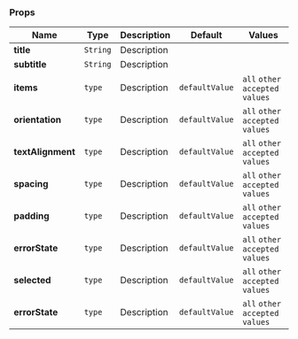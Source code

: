 ### Props
| Name | Type | Description | Default | Values |
| --- | ----------- | --------- | --------- | --------- |
| **title** | `String` | Description | | |
| **subtitle** | `String` | Description | | |
| **items** | `type` | Description | `defaultValue` | `all` `other` `accepted` `values` |
| **orientation** | `type` | Description | `defaultValue` | `all` `other` `accepted` `values` |
| **textAlignment** | `type` | Description | `defaultValue` | `all` `other` `accepted` `values` |
| **spacing** | `type` | Description | `defaultValue` | `all` `other` `accepted` `values` |
| **padding** | `type` | Description | `defaultValue` | `all` `other` `accepted` `values` |
| **errorState** | `type` | Description | `defaultValue` | `all` `other` `accepted` `values` |
| **selected** | `type` | Description | `defaultValue` | `all` `other` `accepted` `values` |
| **errorState** | `type` | Description | `defaultValue` | `all` `other` `accepted` `values` |
